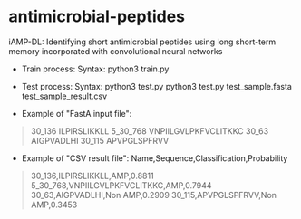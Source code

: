 # antimicrobial-peptides
iAMP-DL: Identifying short antimicrobial peptides using long short-term memory incorporated with convolutional neural networks
+ Train process:
Syntax: python3 train.py

+ Test process: 
Syntax: python3 test.py <FastA input file> <CSV result file>
python3 test.py test_sample.fasta test_sample_result.csv

+ Example of "FastA input file": 
>30_136
ILPIRSLIKKLL
>5_30_768
VNPIILGVLPKFVCLITKKC 
>30_63
AIGPVADLHI
>30_115
APVPGLSPFRVV

+ Example of "CSV result file": 
Name,Sequence,Classification,Probability
>30_136,ILPIRSLIKKLL,AMP,0.8811
>5_30_768,VNPIILGVLPKFVCLITKKC,AMP,0.7944
>30_63,AIGPVADLHI,Non AMP,0.2909
>30_115,APVPGLSPFRVV,Non AMP,0.3453
